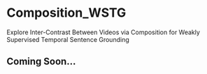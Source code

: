# Composition_WSTG

Explore Inter-Contrast Between Videos via Composition for Weakly Supervised Temporal Sentence Grounding

## Coming Soon...
